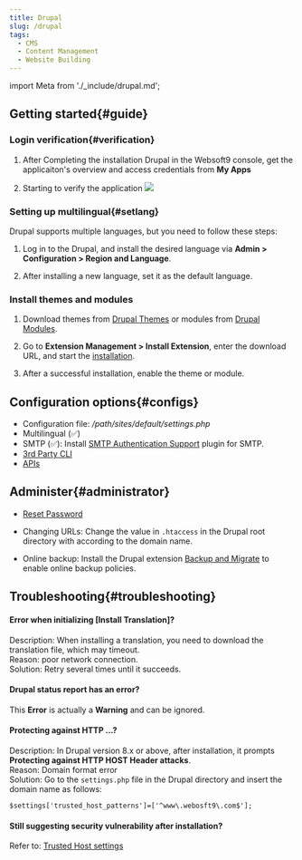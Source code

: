 ```yaml
---
title: Drupal
slug: /drupal
tags:
  - CMS
  - Content Management
  - Website Building
---
```


import Meta from './_include/drupal.md';

<Meta name="meta" />

## Getting started{#guide}

### Login verification{#verification}

1. After Completing the installation Drupal in the Websoft9 console, get the applicaiton's overview and access credentials from **My Apps**  

2. Starting to verify the application
   ![](./assets/drupal-boardpage-websoft9.png)

### Setting up multilingual{#setlang}

Drupal supports multiple languages, but you need to follow these steps:

1. Log in to the Drupal, and install the desired language via **Admin > Configuration > Region and Language**.

2. After installing a new language, set it as the default language.

### Install themes and modules

1. Download themes from [Drupal Themes](https://www.drupal.org/project/project_theme) or modules from [Drupal Modules](https://www.drupal.org/project/project_module).

2. Go to **Extension Management > Install Extension**, enter the download URL, and start the [installation](https://www.drupal.org/docs/extending-drupal/installing-modules).

3. After a successful installation, enable the theme or module.

## Configuration options{#configs}

- Configuration file: */path/sites/default/settings.php*
- Multilingual (✅)
- SMTP (✅): Install [SMTP Authentication Support](https://www.drupal.org/project/smtp) plugin for SMTP.
- [3rd Party CLI](https://drupalconsole.com/) 
- [APIs](https://www.drupal.org/docs/drupal-apis)

## Administer{#administrator}

- [Reset Password](https://www.drupal.org/node/44164) 

- Changing URLs: Change the value in `.htaccess` in the Drupal root directory with according to the domain name.

- Online backup: Install the Drupal extension [Backup and Migrate](https://www.drupal.org/project/backup_migrate) to enable online backup policies.

## Troubleshooting{#troubleshooting}

#### Error when initializing [Install Translation]?

Description: When installing a translation, you need to download the translation file, which may timeout.  
Reason: poor network connection.  
Solution: Retry several times until it succeeds.

#### Drupal status report has an error?

This **Error** is actually a **Warning** and can be ignored.

#### Protecting against HTTP ...?

Description: In Drupal version 8.x or above, after installation, it prompts **Protecting against HTTP HOST Header attacks**.  
Reason: Domain format error  
Solution: Go to the `settings.php` file in the Drupal directory and insert the domain name as follows:
  ```
  $settings['trusted_host_patterns']=['^www\.webosft9\.com$'];
  ```

#### Still suggesting security vulnerability after installation?

Refer to: [Trusted Host settings](https://www.drupal.org/node/1992030)
